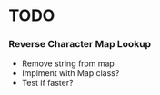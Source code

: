 # TODO


### Reverse Character Map Lookup
- Remove string from map
- Implment with Map class?
- Test if faster?